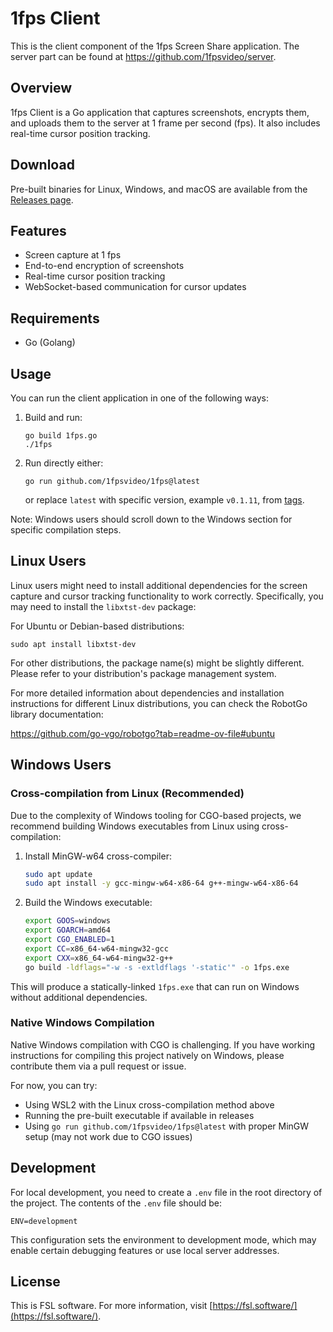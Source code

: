 # 1fps Client

This is the client component of the 1fps Screen Share application. The server part can be found at https://github.com/1fpsvideo/server.

## Overview

1fps Client is a Go application that captures screenshots, encrypts them, and uploads them to the server at 1 frame per second (fps). It also includes real-time cursor position tracking.

## Download

Pre-built binaries for Linux, Windows, and macOS are available from the [Releases page](https://github.com/1fpsvideo/1fps/releases).

## Features

- Screen capture at 1 fps
- End-to-end encryption of screenshots
- Real-time cursor position tracking
- WebSocket-based communication for cursor updates

## Requirements

- Go (Golang)

## Usage

You can run the client application in one of the following ways:

1. Build and run:
   ```shell
   go build 1fps.go
   ./1fps
   ```

2. Run directly either:
   ```shell
   go run github.com/1fpsvideo/1fps@latest
   ```
   or replace `latest` with specific version, example `v0.1.11`, from [tags](https://github.com/1fpsvideo/1fps/tags).

Note: Windows users should scroll down to the Windows section for specific compilation steps.

## Linux Users

Linux users might need to install additional dependencies for the screen capture and cursor tracking functionality to work correctly. Specifically, you may need to install the `libxtst-dev` package:

For Ubuntu or Debian-based distributions:

```shell
sudo apt install libxtst-dev
```

For other distributions, the package name(s) might be slightly different. Please refer to your distribution's package management system.

For more detailed information about dependencies and installation instructions for different Linux distributions, you can check the RobotGo library documentation:

https://github.com/go-vgo/robotgo?tab=readme-ov-file#ubuntu

## Windows Users

### Cross-compilation from Linux (Recommended)

Due to the complexity of Windows tooling for CGO-based projects, we recommend building Windows executables from Linux using cross-compilation:

1. Install MinGW-w64 cross-compiler:
   ```bash
   sudo apt update
   sudo apt install -y gcc-mingw-w64-x86-64 g++-mingw-w64-x86-64
   ```

2. Build the Windows executable:
   ```bash
   export GOOS=windows
   export GOARCH=amd64
   export CGO_ENABLED=1
   export CC=x86_64-w64-mingw32-gcc
   export CXX=x86_64-w64-mingw32-g++
   go build -ldflags="-w -s -extldflags '-static'" -o 1fps.exe
   ```

This will produce a statically-linked `1fps.exe` that can run on Windows without additional dependencies.

### Native Windows Compilation

Native Windows compilation with CGO is challenging. If you have working instructions for compiling this project natively on Windows, please contribute them via a pull request or issue.

For now, you can try:
- Using WSL2 with the Linux cross-compilation method above
- Running the pre-built executable if available in releases
- Using `go run github.com/1fpsvideo/1fps@latest` with proper MinGW setup (may not work due to CGO issues)

## Development

For local development, you need to create a `.env` file in the root directory of the project. The contents of the `.env` file should be:

```
ENV=development
```

This configuration sets the environment to development mode, which may enable certain debugging features or use local server addresses.

## License

This is FSL software. For more information, visit [https://fsl.software/](https://fsl.software/).
